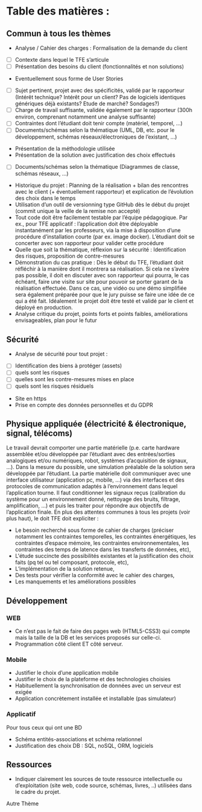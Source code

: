 # Table des matières :

## Commun à tous les thèmes
* Analyse / Cahier des charges : Formalisation de la demande du client
* [ ] Contexte dans lequel le TFE s’articule
* [ ] Présentation des besoins du client (fonctionnalités et non solutions)
* Eventuellement sous forme de User Stories
* [ ] Sujet pertinent, projet avec des spécificités, validé par le rapporteur (Intérêt technique? Intérêt pour un client? Pas de logiciels identiques génériques déjà existants? Etude de marché? Sondages?)
* [ ] Charge de travail suffisante, validée également par le rapporteur (300h environ, comprenant notamment une analyse suffisante)
* [ ] Contraintes dont l’étudiant doit tenir compte (matériel, temporel, …)
* [ ] Documents/schémas selon la thématique (UML, DB, etc. pour le développement, schémas réseaux/électroniques de l’existant, …)
* Présentation de la méthodologie utilisée
* Présentation de la solution avec justification des choix effectués
* [ ] Documents/schémas selon la thématique (Diagrammes de classe, schémas réseaux, …)
* Historique du projet : Planning de la réalisation + bilan des rencontres avec le client (+ éventuellement rapporteur) et explication de l’évolution des choix dans le temps
* Utilisation d’un outil de versionning type GitHub dès le début du projet (commit unique la veille de la remise non accepté)
* Tout code doit être facilement testable par l’équipe pédagogique. Par ex., pour TFE applicatif : l’application doit être déployable instantanément par les professeurs, via la mise à disposition d’une procédure d’installation courte (par ex. image docker). L’étudiant doit se concerter avec son rapporteur pour valider cette procédure
* Quelle que soit la thématique, réflexion sur la sécurité : Identification des risques, proposition de contre-mesures
* Démonstration du cas pratique : Dès le début du TFE, l’étudiant doit réfléchir à la manière dont il montrera sa réalisation. Si cela ne s’avère pas possible, il doit en discuter avec son rapporteur qui pourra, le cas échéant, faire une visite sur site pour pouvoir se porter garant de la réalisation effectuée. Dans ce cas, une vidéo ou une démo simplifiée sera également préparée pour que le jury puisse se faire une idée de ce qui a été fait. Idéalement le projet doit être testé et validé par le client et déployé en production.
* Analyse critique du projet, points forts et points faibles, améliorations envisageables, plan pour le futur

## Sécurité
* Analyse de sécurité pour tout projet :
* [ ] Identification des biens à protéger (assets)
* [ ] quels sont les risques
* [ ] quelles sont les contre-mesures mises en place
* [ ] quels sont les risques résiduels
* Site en https
* Prise en compte des données personnelles et du GDPR

## Physique appliquée (électricité & électronique, signal, télécoms)
Le travail devrait comporter une partie matérielle (p.e. carte hardware assemblée et/ou développée par l’étudiant avec des entrées/sorties analogiques et/ou numériques, robot, systèmes d’acquisition de signaux, ...). 
Dans la mesure du possible, une simulation préalable de la solution sera développée par l’étudiant. La partie matérielle doit communiquer avec une interface utilisateur (application pc, mobile, ...) via des interfaces et des protocoles de communication adaptés à l’environnement dans lequel l’application tourne. 
Il faut conditionner les signaux reçus (calibration du système pour un environnement donné, nettoyage des bruits, filtrage, amplification, …) et puis les traiter pour répondre aux objectifs de l’application finale.
En plus des attentes communes à tous les projets (voir plus haut), le doit TFE doit expliciter :
* Le besoin recherché sous forme de cahier de charges (préciser notamment les contraintes temporelles, les contraintes énergétiques, les contraintes d’espace mémoire, les contraintes environnementales, les contraintes des temps de latence dans les transferts de données, etc),
* L'étude succincte des possibilités existantes et la justification des choix faits (pq tel ou tel composant, protocole, etc),
* L’implémentation de la solution retenue,
* Des tests pour vérifier la conformité avec le cahier des charges,
* Les manquements et les améliorations possibles

## Développement 
### WEB
* Ce n’est pas le fait de faire des pages web (HTML5-CSS3) qui compte mais la taille de la DB et les services proposés sur celle-ci.
* Programmation côté client ET côté serveur.
### Mobile
* Justifier le choix d’une application mobile
* Justifier le choix de la plateforme et des technologies choisies
* Habituellement la synchronisation de données avec un serveur est exigée
* Application concrètement installée et installable (pas simulateur)
### Applicatif
Pour tous ceux qui ont une BD
* Schéma entités-associations et schéma relationnel
* Justification des choix DB : SQL, noSQL, ORM, logiciels

## Ressources
* Indiquer clairement les sources de toute ressource intellectuelle ou d’exploitation (site web, code source, schémas, livres, ..) utilisées dans le cadre du projet.

Autre Thème
